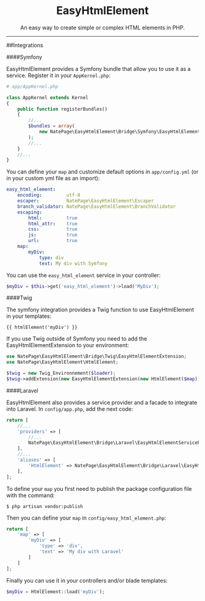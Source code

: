 <h1 align="center">EasyHtmlElement</h1>

<p align="center">An easy way to create simple or complex HTML elements in PHP.</p>

---

##Integrations

####Symfony

EasyHtmlElement provides a Symfony bundle that allow you to use it as a service. Register it in your `AppKernel.php`:

```php
# app/AppKernel.php

class AppKernel extends Kernel
{
    public function registerBundles()
    {
        //...
        $bundles = array(
            new NatePage\EasyHtmlElement\Bridge\Symfony\EasyHtmlElementBundle(),
        );
        //...
    }
    //...
}
```

You can define your `map` and customize default options in `app/config.yml` (or in your custom yml file as an import):

```yaml
easy_html_element:
    encoding:         utf-8
    escaper:          NatePage\EasyHtmlElement\Escaper
    branch_validator: NatePage\EasyHtmlElement\BranchValidator
    escaping:
        html:         true
        html_attr:    true
        css:          true
        js:           true
        url:          true
    map:
        myDiv:
            type: div
            text: My div with Symfony
```

You can use the `easy_html_element` service in your controller:

```php
$myDiv = $this->get('easy_html_element')->load('MyDiv');
```

####Twig

The symfony integration provides a Twig function to use EasyHtmlElement in your templates:

```twig
{{ htmlElement('myDiv') }}
```

If you use Twig outside of Symfony you need to add the EasyHtmlElementExtension to your environment:

```php
use NatePage\EasyHtmlElement\Bridge\Twig\EasyHtmlElementExtension;
use NatePage\EasyHtmlElement\HtmlElement;

$twig = new Twig_Environnement($loader);
$twig->addExtension(new EasyHtmlElementExtension(new HtmlElement($map));
```

####Laravel

EasyHtmlElement also provides a service provider and a facade to integrate into Laravel. In `config/app.php`,  add the next code:

```php
return [
    //...
    'providers' => [
        //...
        NatePage\EasyHtmlElement\Bridge\Laravel\EasyHtmlElementServiceProvider::class,
    ],
    //...
    'aliases' => [
        'HtmlElement' => NatePage\EasyHtmlElement\Bridge\Laravel\EasyHtmlElementFacade::class,
    ],
];
```

To define your `map` you first need to publish the package configuration file with the command:

```
$ php artisan vendor:publish
```

Then you can define your `map` in `config/easy_html_element.php`:

```php
return [
    'map' => [
        'myDiv' => [
            'type' => 'div',
            'text' => 'My div with Laravel'
        ]
    ]
];
```

Finally you can use it in your controllers and/or blade templates:

```php
$myDiv = HtmlElement::load('myDiv');
```
